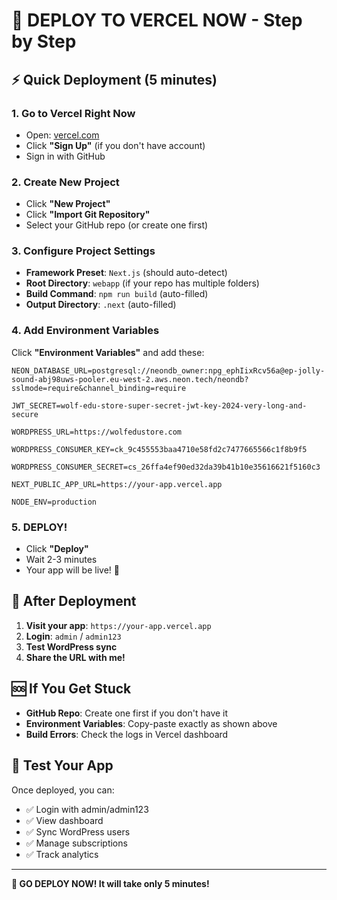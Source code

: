 # 🚀 **DEPLOY TO VERCEL NOW - Step by Step**

## ⚡ **Quick Deployment (5 minutes)**

### 1. **Go to Vercel Right Now**
- Open: [vercel.com](https://vercel.com)
- Click **"Sign Up"** (if you don't have account)
- Sign in with GitHub

### 2. **Create New Project**
- Click **"New Project"**
- Click **"Import Git Repository"**
- Select your GitHub repo (or create one first)

### 3. **Configure Project Settings**
- **Framework Preset**: `Next.js` (should auto-detect)
- **Root Directory**: `webapp` (if your repo has multiple folders)
- **Build Command**: `npm run build` (auto-filled)
- **Output Directory**: `.next` (auto-filled)

### 4. **Add Environment Variables**
Click **"Environment Variables"** and add these:

```env
NEON_DATABASE_URL=postgresql://neondb_owner:npg_ephIixRcv56a@ep-jolly-sound-abj98uws-pooler.eu-west-2.aws.neon.tech/neondb?sslmode=require&channel_binding=require

JWT_SECRET=wolf-edu-store-super-secret-jwt-key-2024-very-long-and-secure

WORDPRESS_URL=https://wolfedustore.com

WORDPRESS_CONSUMER_KEY=ck_9c455553baa4710e58fd2c7477665566c1f8b9f5

WORDPRESS_CONSUMER_SECRET=cs_26ffa4ef90ed32da39b41b10e35616621f5160c3

NEXT_PUBLIC_APP_URL=https://your-app.vercel.app

NODE_ENV=production
```

### 5. **DEPLOY!**
- Click **"Deploy"**
- Wait 2-3 minutes
- Your app will be live! 🎉

## 🔗 **After Deployment**

1. **Visit your app**: `https://your-app.vercel.app`
2. **Login**: `admin` / `admin123`
3. **Test WordPress sync**
4. **Share the URL with me!**

## 🆘 **If You Get Stuck**

- **GitHub Repo**: Create one first if you don't have it
- **Environment Variables**: Copy-paste exactly as shown above
- **Build Errors**: Check the logs in Vercel dashboard

## 📱 **Test Your App**

Once deployed, you can:
- ✅ Login with admin/admin123
- ✅ View dashboard
- ✅ Sync WordPress users
- ✅ Manage subscriptions
- ✅ Track analytics

---

**🚀 GO DEPLOY NOW! It will take only 5 minutes!**
